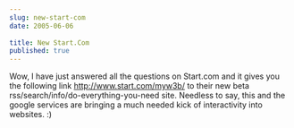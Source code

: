 ```yaml
---
slug: new-start-com
date: 2005-06-06
 
title: New Start.Com
published: true
---
```

Wow, I have just answered all the questions on Start.com and it gives you the following link <a href="http://www.start.com/myw3b/">http://www.start.com/myw3b/</a> to their new beta rss/search/info/do-everything-you-need site.  Needless to say, this and the google services are bringing a much needed kick of interactivity into websites. :)<div class="blogger-post-footer"><img class="posterous_download_image" src="https://blogger.googleusercontent.com/tracker/8109338-111809752363814961?l=www.kinlan.co.uk%2Findex.html" height="1" alt="" width="1" /></div>

